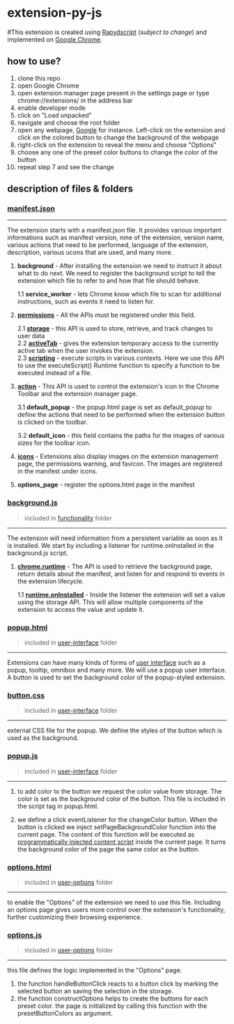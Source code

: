 # **extension-py-js**

#This extension is created using [Rapydscript](https://openbase.com/js/rapydscript) (_subject to change_) and implemented on [Google Chrome](https://www.google.com/chrome/).

## **how to use?**

1. clone this repo
2. open Google Chrome
3. open extension manager page present in the settings page or type chrome://extensions/ in the address bar
4. enable developer mode
5. click on "Load unpacked"
6. navigate and choose the root folder
7. open any webpage, [Google](https://google.com/) for instance. Left-click on the extension and click on the colored button to change the background of the webpage
8. right-click on the extension to reveal the menu and choose "Options"
9. choose any one of the preset color buttons to change the color of the button
10. repeat step 7 and see the change

## **description of files & folders**

### [manifest.json](https://github.com/TARP-Fake-News-Identification-Portal/extension-py-js/blob/main/manifest.json)

---

The extension starts with a manifest.json file. It provides various important informations such as manifest version, nme of the extension, version name, various actions that need to be performed, language of the extension, description, various ucons that are used, and many more.

1. **background** - After installing the extension we need to instruct it about what to do next. We need to register the background script to tell the extension which file to refer to and how that file should behave.

   1.1 **service_worker** - lets Chrome know which file to scan for additional instructions, such as events it need to listen for.

2. **[permissions](https://developer.chrome.com/docs/extensions/reference/permissions/)** - All the APIs must be registered under this field.

   2.1 **[storage](https://developer.chrome.com/docs/extensions/reference/storage/)** - this API is used to store, retrieve, and track changes to user data  
   2.2 **[activeTab](https://developer.chrome.com/docs/extensions/mv3/manifest/activeTab/)** - gives the extension temporary access to the currently active tab when the user invokes the extension.   
   2.3 **[scripting](https://developer.chrome.com/docs/extensions/reference/scripting/)** - execute scripts in various contexts. Here we use this API to use the executeScript() Runtime function to specify a function to be executed instead of a file.

3. **[action](https://developer.chrome.com/docs/extensions/reference/action/)** - This API is used to control the extension's icon in the Chrome Toolbar and the extension manager page.

   3.1 **default_popup** - the popup.html page is set as default_popup to define the actions that need to be performed when the extension button is clicked on the toolbar.

   3.2 **default_icon** - this field contains the paths for the images of various sizes for the toolbar icon.

4. **[icons](https://developer.chrome.com/docs/extensions/mv3/user_interface/#icon_size)** - Extensions also display images on the extension management page, the permissions warning, and favicon. The images are registered in the manifest under icons.

5. **options_page** - register the options.html page in the manifest

### [background.js](https://github.com/TARP-Fake-News-Identification-Portal/extension-py-js/blob/main/background.js)

> included in [functionality](https://github.com/TARP-Fake-News-Identification-Portal/extension-py-js/tree/main/functionality) folder

---

The extension will need information from a persistent variable as soon as it is installed. We start by including a listener for runtime.onInstalled in the background.js script.

1. **[chrome.runtime](https://developer.chrome.com/docs/extensions/reference/runtime)** - The API is used to retrieve the background page, return details about the manifest, and listen for and respond to events in the extension lifecycle.

   1.1 **[runtime.onInstalled](https://developer.chrome.com/docs/extensions/reference/runtime#event-onInstalled)** - Inside the listener the extension will set a value using the storage API. This will allow multiple components of the extension to access the value and update it.

### [popup.html](https://github.com/TARP-Fake-News-Identification-Portal/extension-py-js/blob/main/user-interface/popup.html)

> included in [user-interface](https://github.com/TARP-Fake-News-Identification-Portal/extension-py-js/tree/main/user-interface) folder

---

Extensions can have many kinds of forms of [user interface](https://developer.chrome.com/docs/extensions/mv3/user_interface/) such as a popup, tooltip, omnibox and many more. We will use a popup user interface. A button is used to set the background color of the popup-styled extension.

### [button.css](https://github.com/TARP-Fake-News-Identification-Portal/extension-py-js/blob/main/user-interface/button.css)

> included in [user-interface](https://github.com/TARP-Fake-News-Identification-Portal/extension-py-js/tree/main/user-interface) folder

---

external CSS file for the popup. We define the styles of the button which is used as the background.

### [popup.js](https://github.com/TARP-Fake-News-Identification-Portal/extension-py-js/blob/main/user-interface/popup.js)

> included in [user-interface](https://github.com/TARP-Fake-News-Identification-Portal/extension-py-js/tree/main/user-interface) folder

---

1. to add color to the button we request the color value from storage. The color is set as the background color of the button. This file is included in the script tag in popup.html.

2. we define a click eventListener for the changeColor button. When the button is clicked we inject setPageBackgroundColor function into the current page. The content of this function will be executed as [programmatically injected content script](https://developer.chrome.com/docs/extensions/mv3/content_scripts/#programmatic) inside the current page. It turns the background color of the page the same color as the button.

### [options.html](https://github.com/TARP-Fake-News-Identification-Portal/extension-py-js/blob/main/user-options/options.html)

> included in [user-options](https://github.com/TARP-Fake-News-Identification-Portal/extension-py-js/tree/main/user-options) folder

---

to enable the "Options" of the extension we need to use this file. Including an options page gives users more control over the extension's functionality, further customizing their browsing experience.

### [options.js](https://github.com/TARP-Fake-News-Identification-Portal/extension-py-js/blob/main/user-options/options.js)

> included in [user-options](https://github.com/TARP-Fake-News-Identification-Portal/extension-py-js/tree/main/user-options) folder

---

this file defines the logic implemented in the "Options" page.

1. the function handleButtonClick reacts to a button click by marking the selected button an saving the selection in the storage.
2. the function constructOptions helps to create the buttons for each preset color. the page is initialized by calling this function with the presetButtonColors as argument.
